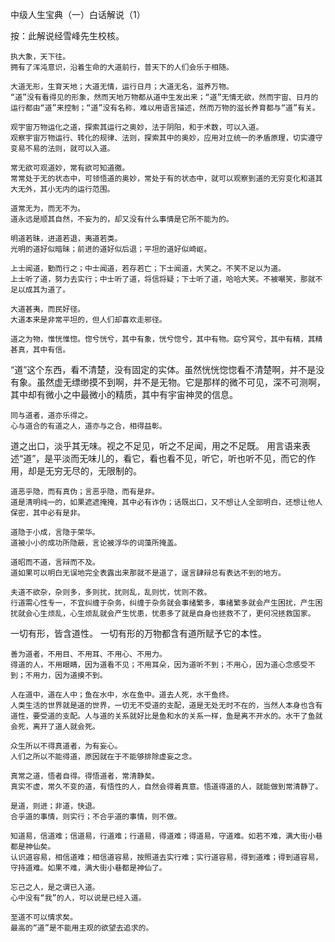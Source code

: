 中级人生宝典（一）白话解说（1） 

按：此解说经雪峰先生校核。


    执大象，天下往。
    拥有了浑沌意识，沿着生命的大道前行，普天下的人们会乐于相随。

    大道无形，生育天地；大道无情，运行日月；大道无名，滋养万物。
    “道”没有看得见的形象，然而天地万物都从道中生发出来；“道”无情无欲，然而宇宙、日月的运行都由“道”来控制；“道”没有名称，难以用语言描述，然而万物的滋长养育都与“道”有关。

    观宇宙万物运化之道，探索其运行之奥妙，法于阴阳，和于术数，可以入道。
    观察宇宙万物运行、转化的规律、法则，探索其中的奥妙，应用对立统一的矛盾原理，切实遵守变易不易的法则，就可以入道。

    常无欲可观道妙，常有欲可知道徼。
    常常处于无的状态中，可领悟道的奥妙，常处于有的状态中，就可以观察到道的无穷变化和道其大无外，其小无内的运行范围。

    道常无为，而无不为。
    道永远是顺其自然，不妄为的，却又没有什么事情是它所不能为的。

    明道若昧，进道若退，夷道若类。
    光明的道好似暗昧；前进的道好似后退；平坦的道好似崎岖。

    上士闻道，勤而行之；中士闻道，若存若亡；下士闻道，大笑之。不笑不足以为道。
    上士听了道，努力去实行；中士听了道，将信将疑；下士听了道，哈哈大笑。不被嘲笑，那就不足以成其为道了。

    大道甚夷，而民好径。
    大道本来是非常平坦的，但人们却喜欢走邪径。

    道之为物，惟恍惟惚。惚兮恍兮，其中有象，恍兮惚兮，其中有物。窈兮冥兮，其中有精，其精甚真，其中有信。
   “道”这个东西，看不清楚，没有固定的实体。虽然恍恍惚惚看不清楚啊，并不是没有象。虽然虚无缥缈摸不到啊，并不是无物。它是那样的微不可见，深不可测啊，其中却有微小之中最微小的精质，其中有宇宙神灵的信息。

    同与道者，道亦乐得之。
    心与道合的有道之人，道亦与之合，相得益彰。

道之出口，淡乎其无味。视之不足见，听之不足闻，用之不足既。
    用言语来表述“道”，是平淡而无味儿的，看它，看也看不见，听它，听也听不见，而它的作用，却是无穷无尽的，无限制的。

    道恶乎隐，而有真伪；言恶乎隐，而有是非。
    道是清明纯一的，如果遮遮掩掩，其中必有诈伪；话既出口，又不想让人全部明白，还想让他人保密，其中必有是非。

    道隐于小成，言隐于荣华。
    道被小小的成功所隐蔽，言论被浮华的词藻所掩盖。

    道昭而不道，言辩而不及。
    道如果可以明白无误地完全表露出来那就不是道了，逞言肆辩总有表达不到的地方。

    夫道不欲杂，杂则多，多则扰，扰则乱，乱则忧，忧则不救。
    行道需心性专一，不宜纠缠于杂务，纠缠于杂务就会事绪繁多，事绪繁多就会产生困扰，产生困扰就会心生烦乱，心生烦乱就会产生忧患，忧患多了就是自身也拯救不了，更何况拯救国家。

一切有形，皆含道性。
    一切有形的万物都含有道所赋予它的本性。

    善为道者，不用目、不用耳、不用心、不用力。
    得道的人，不用眼睛，因为道看不见；不用耳朵，因为道听不到；不用心，因为道心念感受不到；不用力，因为道摸不到。

    人在道中，道在人中；鱼在水中，水在鱼中。道去人死，水干鱼终。
    人类生活的世界就是道的世界，一切无不受道的支配，道是无处无时不在的，当然人本身也含有道性，要受道的支配。人与道的关系就好比是鱼和水的关系一样，鱼是离不开水的。水干了鱼就会死，离开了道人就会死。

    众生所以不得真道者，为有妄心。
    人们之所以不能得道，原因就在于不能够排除虚妄之念。

    真常之道，悟者自得。得悟道者，常清静矣。
    真实不虚，常久不变的道，有悟性的人，自然会得着真意。悟道得道的人，就能做到常清静了。

    是道，则进；非道，快退。
    合乎道的事情，则实行；不合乎道的事情，则不做。

    知道易，信道难；信道易，行道难；行道易，得道难；得道易，守道难。如若不难，满大街小巷都是神仙矣。
    认识道容易，相信道难；相信道容易，按照道去实行难；实行道容易，得到道难；得到道容易，守持道难。如果不难，满大街小巷都是神仙了。

    忘己之人，是之谓已入道。
    心中没有“我”的人，可以说是已经入道。

    至道不可以情求矣。
    最高的“道”是不能用主观的欲望去追求的。



